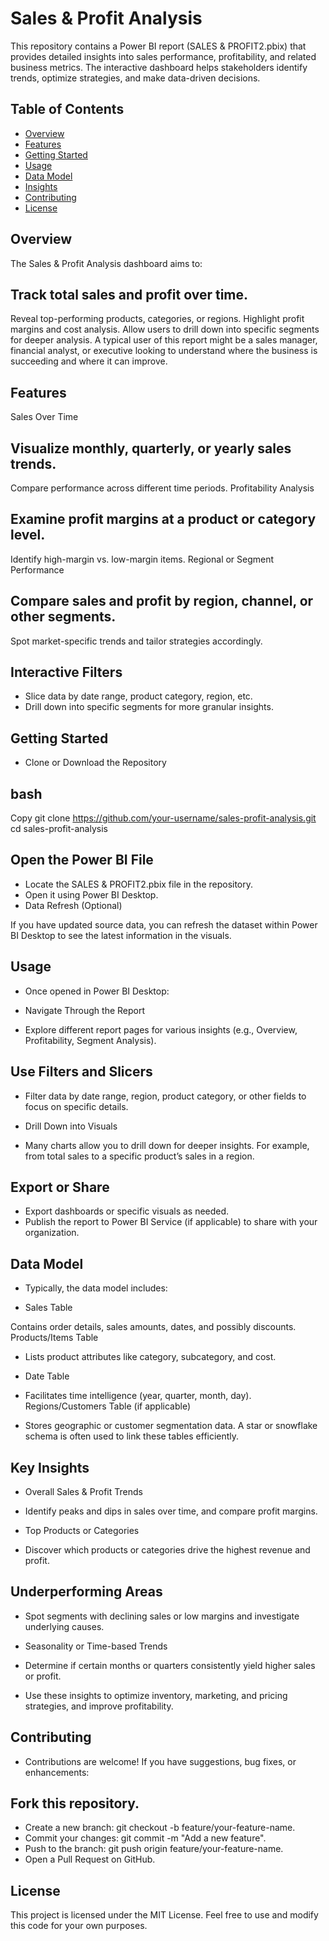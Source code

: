 # Sales & Profit Analysis
This repository contains a Power BI report (SALES & PROFIT2.pbix) that provides detailed insights into sales performance, profitability, and related business metrics. The interactive dashboard helps stakeholders identify trends, optimize strategies, and make data-driven decisions.

## Table of Contents
- [Overview](#overview)
- [Features](#features)
- [Getting Started](#getting-started)
- [Usage](#usage)
- [Data Model](#data-model)
- [Insights](#insights)
- [Contributing](#contributing)
- [License](#license)


## Overview
The Sales & Profit Analysis dashboard aims to:

## Track total sales and profit over time.
Reveal top-performing products, categories, or regions.
Highlight profit margins and cost analysis.
Allow users to drill down into specific segments for deeper analysis.
A typical user of this report might be a sales manager, financial analyst, or executive looking to understand where the business is succeeding and where it can improve.

## Features
Sales Over Time

## Visualize monthly, quarterly, or yearly sales trends.
Compare performance across different time periods.
Profitability Analysis

## Examine profit margins at a product or category level.
Identify high-margin vs. low-margin items.
Regional or Segment Performance

## Compare sales and profit by region, channel, or other segments.
Spot market-specific trends and tailor strategies accordingly.

## Interactive Filters

- Slice data by date range, product category, region, etc.
- Drill down into specific segments for more granular insights.

## Getting Started
- Clone or Download the Repository

## bash
Copy
git clone https://github.com/your-username/sales-profit-analysis.git
cd sales-profit-analysis

## Open the Power BI File

- Locate the SALES & PROFIT2.pbix file in the repository.
- Open it using Power BI Desktop.
- Data Refresh (Optional)

If you have updated source data, you can refresh the dataset within Power BI Desktop to see the latest information in the visuals.
## Usage
- Once opened in Power BI Desktop:

- Navigate Through the Report

- Explore different report pages for various insights (e.g., Overview, Profitability, Segment Analysis).
## Use Filters and Slicers

- Filter data by date range, region, product category, or other fields to focus on specific details.
- Drill Down into Visuals

- Many charts allow you to drill down for deeper insights. For example, from total sales to a specific product’s sales in a region.
## Export or Share

- Export dashboards or specific visuals as needed.
- Publish the report to Power BI Service (if applicable) to share with your organization.
## Data Model
- Typically, the data model includes:

- Sales Table

Contains order details, sales amounts, dates, and possibly discounts.
Products/Items Table

- Lists product attributes like category, subcategory, and cost.
-  Date Table

- Facilitates time intelligence (year, quarter, month, day).
Regions/Customers Table (if applicable)

- Stores geographic or customer segmentation data.
A star or snowflake schema is often used to link these tables efficiently.

## Key Insights
- Overall Sales & Profit Trends

- Identify peaks and dips in sales over time, and compare profit margins.
- Top Products or Categories

- Discover which products or categories drive the highest revenue and profit.
## Underperforming Areas

- Spot segments with declining sales or low margins and investigate underlying causes.
- Seasonality or Time-based Trends

- Determine if certain months or quarters consistently yield higher sales or profit.
- Use these insights to optimize inventory, marketing, and pricing strategies, and improve profitability.

## Contributing
- Contributions are welcome! If you have suggestions, bug fixes, or enhancements:

## Fork this repository.
- Create a new branch: git checkout -b feature/your-feature-name.
- Commit your changes: git commit -m "Add a new feature".
- Push to the branch: git push origin feature/your-feature-name.
- Open a Pull Request on GitHub.
## License
This project is licensed under the MIT License. Feel free to use and modify this code for your own purposes.

